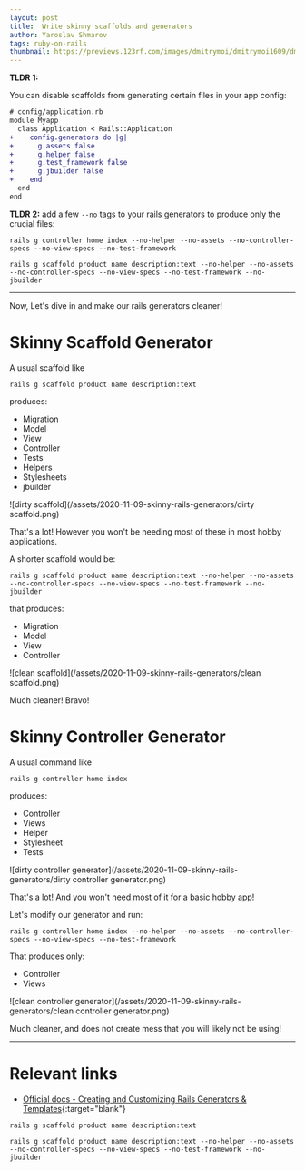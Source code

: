 ```yaml
---
layout: post
title:  Write skinny scaffolds and generators
author: Yaroslav Shmarov
tags: ruby-on-rails
thumbnail: https://previews.123rf.com/images/dmitrymoi/dmitrymoi1609/dmitrymoi160900126/63675567-man-before-and-after-sports-cartoon-vector-illustration-diet-and-sport-fat-and-strong-character-fitn.jpg
---
```


**TLDR 1:**

You can disable scaffolds from generating certain files in your app config:

```diff
# config/application.rb
module Myapp
  class Application < Rails::Application
+    config.generators do |g|
+      g.assets false
+      g.helper false
+      g.test_framework false
+      g.jbuilder false
+    end
  end
end
```

**TLDR 2:** add a few `--no` tags to your rails generators to produce only the crucial files:

`rails g controller home index --no-helper --no-assets --no-controller-specs --no-view-specs --no-test-framework`

`rails g scaffold product name description:text --no-helper --no-assets --no-controller-specs --no-view-specs --no-test-framework --no-jbuilder`

****

Now, Let's dive in and make our rails generators cleaner!

# **Skinny Scaffold Generator**

A usual scaffold like 
```
rails g scaffold product name description:text
``` 
produces:

* Migration
* Model
* View
* Controller
* Tests
* Helpers
* Stylesheets
* jbuilder

![dirty scaffold](/assets/2020-11-09-skinny-rails-generators/dirty scaffold.png)

That's a lot! However you won't be needing most of these in most hobby applications. 

A shorter scaffold would be:

```
rails g scaffold product name description:text --no-helper --no-assets --no-controller-specs --no-view-specs --no-test-framework --no-jbuilder
```
that produces:

* Migration
* Model
* View
* Controller

![clean scaffold](/assets/2020-11-09-skinny-rails-generators/clean scaffold.png)

Much cleaner! Bravo!

# **Skinny Controller Generator**

A usual command like 
```
rails g controller home index
```
produces:

* Controller
* Views
* Helper
* Stylesheet
* Tests

![dirty controller generator](/assets/2020-11-09-skinny-rails-generators/dirty controller generator.png)

That's a lot! And you won't need most of it for a basic hobby app! 

Let's modify our generator and run:

```
rails g controller home index --no-helper --no-assets --no-controller-specs --no-view-specs --no-test-framework
```
That produces only:

* Controller
* Views

![clean controller generator](/assets/2020-11-09-skinny-rails-generators/clean controller generator.png)

Much cleaner, and does not create mess that you will likely not be using!

****

# **Relevant links**

* [Official docs - Creating and Customizing Rails Generators & Templates](https://guides.rubyonrails.org/generators.html){:target="blank"}

`rails g scaffold product name description:text`

`rails g scaffold product name description:text --no-helper --no-assets --no-controller-specs --no-view-specs --no-test-framework --no-jbuilder `

